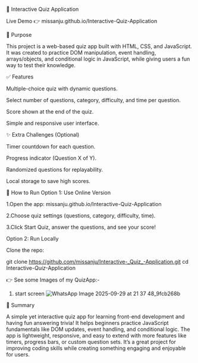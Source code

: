 🎯 Interactive Quiz Application

Live Demo 👉 missanju.github.io/Interactive-Quiz-Application

📌 Purpose

This project is a web-based quiz app built with HTML, CSS, and JavaScript.
It was created to practice DOM manipulation, event handling, arrays/objects, and conditional logic in JavaScript, while giving users a fun way to test their knowledge.


✅ Features

Multiple-choice quiz with dynamic questions.

Select number of questions, category, difficulty, and time per question.

Score shown at the end of the quiz.

Simple and responsive user interface.


✨ Extra Challenges (Optional)

Timer countdown for each question.

Progress indicator (Question X of Y).

Randomized questions for replayability.

Local storage to save high scores.



🚀 How to Run
Option 1: Use Online Version

1.Open the app: missanju.github.io/Interactive-Quiz-Application

2.Choose quiz settings (questions, category, difficulty, time).

3.Click Start Quiz, answer the questions, and see your score!

Option 2: Run Locally

Clone the repo:

git clone https://github.com/missanju/Interactive-_Quiz_-Application.git
cd Interactive-_Quiz_-Application


👉 See some Images of  my QuizApp:-
1. start screen
![WhatsApp Image 2025-09-29 at 21 37 48_9fcb268b](https://github.com/user-attachments/assets/0d433928-3ee0-4d54-a50c-2c64a0f73976)
   







📝 Summary

A simple yet interactive quiz app for learning front-end development and having fun answering trivia!
It helps beginners practice JavaScript fundamentals like DOM updates, event handling, and conditional logic.
The app is lightweight, responsive, and easy to extend with more features like timers, progress bars, or custom question sets.
It’s a great project for improving coding skills while creating something engaging and enjoyable for users.

